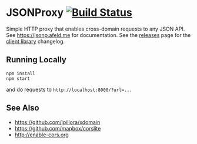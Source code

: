 # JSONProxy [![Build Status](https://travis-ci.org/afeld/jsonp.png?branch=master)](https://travis-ci.org/afeld/jsonp)

Simple HTTP proxy that enables cross-domain requests to any JSON API.  See https://jsonp.afeld.me for documentation.  See the [releases](https://github.com/afeld/jsonp/releases) page for the [client library](jsonp.js) changelog.

## Running Locally

```
npm install
npm start
```

and do requests to `http://localhost:8000/?url=...`

## See Also

* https://github.com/jpillora/xdomain
* https://github.com/mapbox/corslite
* http://enable-cors.org
